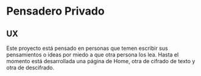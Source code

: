 # Pensadero Privado
## UX
Este proyecto está pensado en personas que temen escribir sus pensamientos o ideas por miedo a que otra persona los lea. Hasta el momento está desarrollada una página de Home, otra de cifrado de texto y otra de descifrado. 